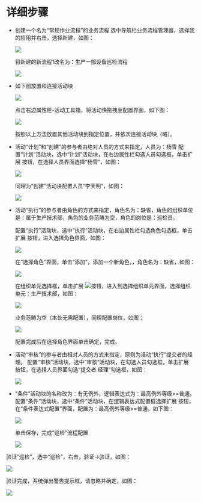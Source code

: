 # 详细步骤

* 创建一个名为“常规作业流程”的业务流程
选中导航栏业务流程管理器，选择我的应用并右击，选择新建，如图：

  ![](./images/步骤1.png)

  将新建的新流程1改名为：生产一部设备巡检流程

  ![](./images/步骤2.png)

* 如下图放置和连接活动块

  ![](./images/步骤3.png)

  点击右边属性栏-活动工具箱，将活动快拖拽至配置界面，如下图：

  ![](./images/步骤4.png)

  按照以上方法放置其他活动块到指定位置，并依次连接活动块（略）。

* 活动“计划”和“创建”的参与者由绝对人员的方式来指定，人员为：杨雪
配置“计划”活动块，选中“计划”活动块，在右边属性栏勾选人员勾选框，单击扩展 按钮，在选择人员界面选择“杨雪”，如图：

  ![](./images/步骤5.png)

  同理为“创建”活动块配置人员“李天明”，如图：

  ![](./images/步骤6.png)

* 活动“执行”的参与者由角色的方式来指定，角色名为：缺省，角色的组织单位是：属于生产技术部，角色的业务范畴为空，角色的岗位是：巡检员。

  配置“执行”活动块，选中“执行”活动块，在右边属性栏勾选角色勾选框，单击扩展 按钮，进入选择角色界面，如图：

  ![](./images/步骤7.png)

  在“选择角色”界面，单击“添加”，添加一个新角色，，角色名为：缺省，如图：

  ![](./images/步骤8.png)

  在组织单元选择框，单击扩展 ![](./images/扩展按钮.png)按钮，进入到选择组织单元界面，选择组织单元：生产技术部，如图：

    ![](./images/步骤9.png)

  业务范畴为空（本处无需配置），同理配置岗位，如图：

    ![](./images/步骤10.png)

  配置完成后在选择角色界面单击确定，完成。

* 活动“审核”的参与者由相对人员的方式来指定，原则为活动“执行”提交者的经理。
配置“审核”活动块，选中“审核”活动块，在勾选人员勾选框，单击扩展 按钮，在选择人员界面勾选“提交者.经理”勾选框，如图：

    ![](./images/步骤11.png)

* “条件”活动块的名称改为：有无例外，逻辑表达式为：最高例外等级>=普通。
配置“条件”活动块，选中“条件”活动块，在逻辑表达式配置框选择扩展 按钮，在“条件表达式配置”界面，配置为：最高例外等级>=普通，如下图：

    ![](./images/步骤12.png)

  单击保存，完成“巡检”流程配置

    ![](./images/步骤13.png)

验证“巡检”，选中“巡检”，右击，验证→验证，如图：

  ![](./images/步骤14.png)

验证完成，系统弹出警告提示框，请忽略并确定，如图：

  ![](./images/步骤15.png)

